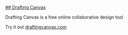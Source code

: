 

[## Drafting Canvas](https://raw.githubusercontent.com/DavidIreland1/drafting-canvas/main/public/images/drafting-canvas.svg)

Drafting Canvas is a free online collaborative design tool

Try it out [draftingcanvas.com](draftingcanvas.com)

